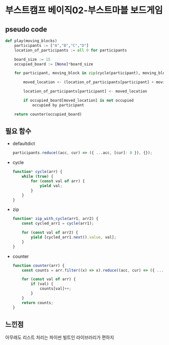 # 부스트캠프 베이직02-부스트마블 보드게임

## pseudo code

```python
def play(moving_blocks)
    participants := ["A","B","C","D"]
    location_of_participants := all 0 for participants

    board_size := 15
    occupied_board := [None]*board_size

    for participant, moving_block in zip(cycle(participant), moving_blocks)

        moved_location <- (location_of_participants[participant] + moving_block) % board_size

        location_of_participants[participant] <- moved_location

        if occupied_board[moved_location] is not occupied
            occupied by participant

    return counter(occupied_board)

```

## 필요 함수

-   defaultdict

    ```js
    participants.reduce((acc, cur) => ({ ...acc, [cur]: 0 }), {});
    ```

-   cycle

    ```js
    function* cycle(arr) {
        while (true) {
            for (const val of arr) {
                yield val;
            }
        }
    }
    ```

-   zip

    ```js
    function* zip_with_cycle(arr1, arr2) {
        const cycled_arr1 = cycle(arr1);

        for (const val of arr2) {
            yield [cycled_arr1.next().value, val];
        }
    }
    ```

-   counter

    ```js
    function counter(arr) {
        const counts = arr.filter((x) => x).reduce((acc, cur) => ({ ...acc, [cur]: 0 }), {});

        for (const val of arr) {
            if (val) {
                counts[val]++;
            }
        }
        return counts;
    }
    ```

## 느낀점

아무래도 리스트 처리는 파이썬 빌트인 라이브러리가 편하지
